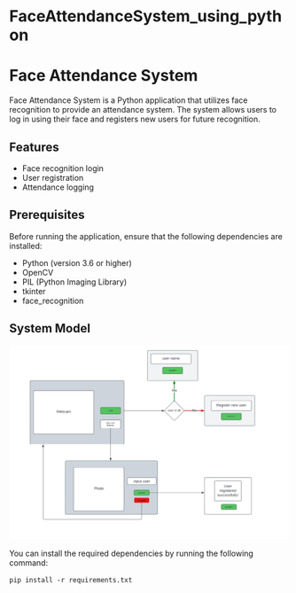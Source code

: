 # FaceAttendanceSystem_using_python

# Face Attendance System

Face Attendance System is a Python application that utilizes face recognition to provide an attendance system. The system allows users to log in using their face and registers new users for future recognition.

## Features

- Face recognition login
- User registration
- Attendance logging

## Prerequisites

Before running the application, ensure that the following dependencies are installed:

- Python (version 3.6 or higher)
- OpenCV
- PIL (Python Imaging Library)
- tkinter
- face_recognition

## System Model

   ![System Model Diagram](SystemModel.jpg)

You can install the required dependencies by running the following command:

```shell
pip install -r requirements.txt
